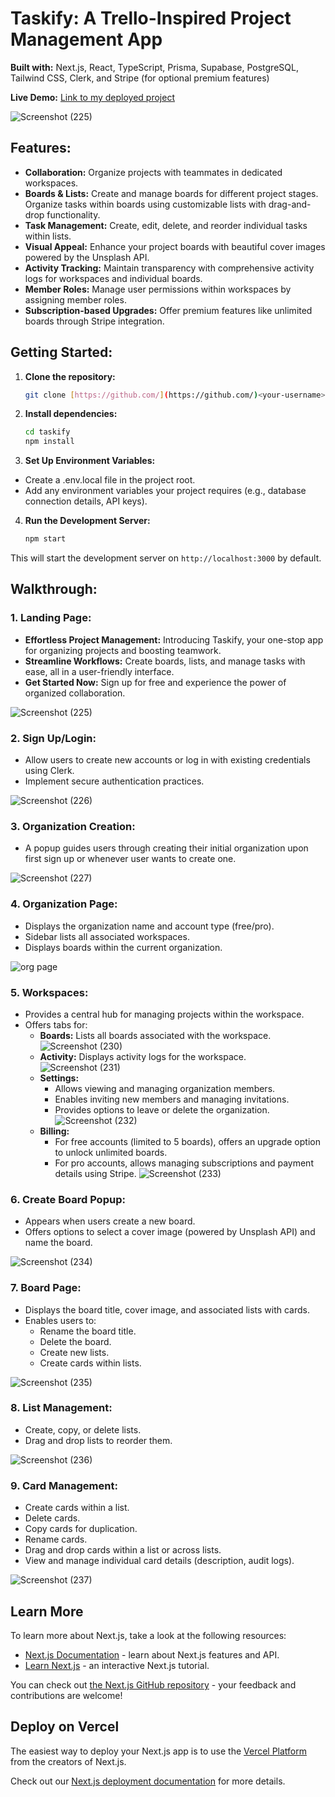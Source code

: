 # **Taskify: A Trello-Inspired Project Management App**
**Built with:** Next.js, React, TypeScript, Prisma, Supabase, PostgreSQL, Tailwind CSS, Clerk, and Stripe (for optional premium features)

**Live Demo:** [Link to my deployed project](https://taskify-app-virid.vercel.app/)

![Screenshot (225)](https://github.com/RishabhJain2404/taskify-app/assets/127675963/393c1e36-273d-4b22-822d-44eb46973fa1)

## Features:

- **Collaboration:** Organize projects with teammates in dedicated workspaces.
- **Boards & Lists:** Create and manage boards for different project stages. Organize tasks within boards using customizable lists with drag-and-drop functionality.
- **Task Management:** Create, edit, delete, and reorder individual tasks within lists.
- **Visual Appeal:** Enhance your project boards with beautiful cover images powered by the Unsplash API.
- **Activity Tracking:** Maintain transparency with comprehensive activity logs for workspaces and individual boards.
- **Member Roles:** Manage user permissions within workspaces by assigning member roles.
- **Subscription-based Upgrades:** Offer premium features like unlimited boards through Stripe integration.

## Getting Started:

1. **Clone the repository:**

   ```bash
   git clone [https://github.com/](https://github.com/)<your-username>/taskify.git


2. **Install dependencies:**

   ```bash
   cd taskify
   npm install

   
3. **Set Up Environment Variables:**

- Create a .env.local file in the project root.
- Add any environment variables your project requires (e.g., database connection details, API keys).


4. **Run the Development Server:**

    ```bash
    npm start

This will start the development server on `http://localhost:3000` by default.

## Walkthrough:


### 1. Landing Page:

- **Effortless Project Management:** Introducing Taskify, your one-stop app for organizing projects and boosting teamwork.
- **Streamline Workflows:** Create boards, lists, and manage tasks with ease, all in a user-friendly interface.
- **Get Started Now:** Sign up for free and experience the power of organized collaboration.

![Screenshot (225)](https://github.com/RishabhJain2404/taskify-app/assets/127675963/393c1e36-273d-4b22-822d-44eb46973fa1)

### 2. Sign Up/Login:

- Allow users to create new accounts or log in with existing credentials using Clerk.
- Implement secure authentication practices.

![Screenshot (226)](https://github.com/RishabhJain2404/taskify-app/assets/127675963/c9dc786b-db60-42b3-abcf-92f5f3f6d8cd)

### 3. Organization Creation:

- A popup guides users through creating their initial organization upon first sign up or whenever user wants to create one.

![Screenshot (227)](https://github.com/RishabhJain2404/taskify-app/assets/127675963/e75c2e8b-99fb-468d-9b4c-f38ef27733b2)

### 4. Organization Page:

- Displays the organization name and account type (free/pro).
- Sidebar lists all associated workspaces.
- Displays boards within the current organization.

![org page](https://github.com/RishabhJain2404/taskify-app/assets/127675963/513fd907-ed6a-4fa4-90e1-045639465513)

### 5. Workspaces:

- Provides a central hub for managing projects within the workspace.
- Offers tabs for:
  - **Boards:** Lists all boards associated with the workspace. ![Screenshot (230)](https://github.com/RishabhJain2404/taskify-app/assets/127675963/8decdae6-6f5f-4bcf-80b9-e65a661284ae)
  - **Activity:** Displays activity logs for the workspace. ![Screenshot (231)](https://github.com/RishabhJain2404/taskify-app/assets/127675963/e2897a41-3aa1-4391-a63b-8c08d9646dd3)
  - **Settings:**
    - Allows viewing and managing organization members.
    - Enables inviting new members and managing invitations.
    - Provides options to leave or delete the organization. ![Screenshot (232)](https://github.com/RishabhJain2404/taskify-app/assets/127675963/6df5d521-9b70-4f37-b531-64f37149074a)
  - **Billing:**
    - For free accounts (limited to 5 boards), offers an upgrade option to unlock unlimited boards.
    - For pro accounts, allows managing subscriptions and payment details using Stripe. ![Screenshot (233)](https://github.com/RishabhJain2404/taskify-app/assets/127675963/bebb08a6-f694-42b2-adcb-077bea202dfb)

### 6. Create Board Popup:

- Appears when users create a new board.
- Offers options to select a cover image (powered by Unsplash API) and name the board.

![Screenshot (234)](https://github.com/RishabhJain2404/taskify-app/assets/127675963/f64e631d-a0de-4ee7-b763-67fd0b1d87a0)

### 7. Board Page:

- Displays the board title, cover image, and associated lists with cards.
- Enables users to:
  - Rename the board title.
  - Delete the board.
  - Create new lists.
  - Create cards within lists.

![Screenshot (235)](https://github.com/RishabhJain2404/taskify-app/assets/127675963/f55ca24b-9585-470a-83d8-e13c7f2be057)

### 8. List Management:
- Create, copy, or delete lists.
- Drag and drop lists to reorder them.

![Screenshot (236)](https://github.com/RishabhJain2404/taskify-app/assets/127675963/f7aed1ec-4de1-4e9f-b45a-7fc5567db5ea)

### 9. Card Management:
- Create cards within a list.
- Delete cards.
- Copy cards for duplication.
- Rename cards.
- Drag and drop cards within a list or across lists.
- View and manage individual card details (description, audit logs).

![Screenshot (237)](https://github.com/RishabhJain2404/taskify-app/assets/127675963/69ad7c92-bc07-4a26-a6e1-ab68b4889390)

## Learn More

To learn more about Next.js, take a look at the following resources:

- [Next.js Documentation](https://nextjs.org/docs) - learn about Next.js features and API.
- [Learn Next.js](https://nextjs.org/learn) - an interactive Next.js tutorial.

You can check out [the Next.js GitHub repository](https://github.com/vercel/next.js/) - your feedback and contributions are welcome!

## Deploy on Vercel

The easiest way to deploy your Next.js app is to use the [Vercel Platform](https://vercel.com/new?utm_medium=default-template&filter=next.js&utm_source=create-next-app&utm_campaign=create-next-app-readme) from the creators of Next.js.

Check out our [Next.js deployment documentation](https://nextjs.org/docs/deployment) for more details.

